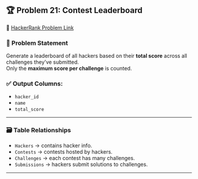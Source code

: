 ## 🏆 Problem 21: Contest Leaderboard

🔗 [HackerRank Problem Link](https://www.hackerrank.com/challenges/contest-leaderboard/problem)

### 📝 Problem Statement

Generate a leaderboard of all hackers based on their **total score** across all challenges they’ve submitted.  
Only the **maximum score per challenge** is counted.

### ✅ Output Columns:
- `hacker_id`
- `name`
- `total_score`

---

### 🗃️ Table Relationships

- `Hackers` → contains hacker info.
- `Contests` → contests hosted by hackers.
- `Challenges` → each contest has many challenges.
- `Submissions` → hackers submit solutions to challenges.

---

